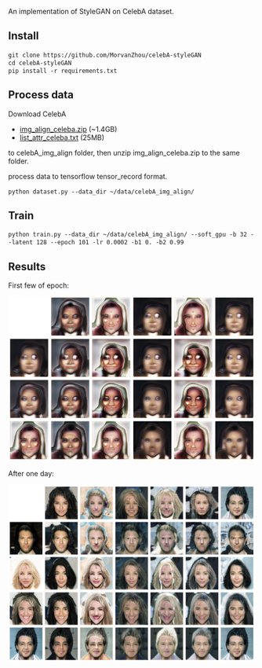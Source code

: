 An implementation of StyleGAN on CelebA dataset.

## Install 

```shell script
git clone https://github.com/MorvanZhou/celebA-styleGAN
cd celebA-styleGAN
pip install -r requirements.txt
```

## Process data
Download CelebA 

- [img_align_celeba.zip](https://drive.google.com/file/d/0B7EVK8r0v71pZjFTYXZWM3FlRnM/view?usp=sharing) (~1.4GB) 
- [list_attr_celeba.txt](https://drive.google.com/file/d/0B7EVK8r0v71pblRyaVFSWGxPY0U/view?usp=sharing) (25MB) 

to celebA_img_align folder, then unzip img_align_celeba.zip to the same folder.

process data to tensorflow tensor_record format.

```shell script
python dataset.py --data_dir ~/data/celebA_img_align/
```

## Train

```shell script
python train.py --data_dir ~/data/celebA_img_align/ --soft_gpu -b 32 --latent 128 --epoch 101 -lr 0.0002 -b1 0. -b2 0.99
```

## Results

First few of epoch:

![](demo/ep000t005000.png)

After one day:

![](demo/ep010t014000.png)
